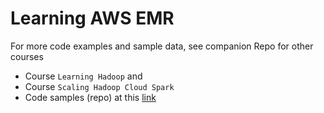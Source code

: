# Learning AWS EMR

For more code examples and sample data, see companion Repo for other courses   
- Course `Learning Hadoop` and 
- Course `Scaling Hadoop Cloud Spark` 
- Code samples (repo) at this [link](https://github.com/lynnlangit/learning-hadoop-and-spark)